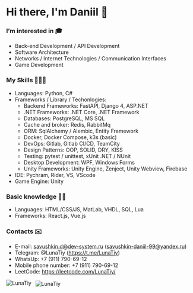 # Hi there, I'm Daniil 👋
### I’m interested in 🎓
- Back-end Development / API Development
- Software Architecture
- Networks / Internet Technologies / Communication Interfaces
- Game Development

### My Skills 👨🏼‍💻
- Languages: Python, C#
- Frameworks / Library / Techonlogies:
  - Backend Frameworks: FastAPI, Django 4, ASP.NET
  - .NET Frameworks: .NET Core, .NET Framework
  - Databases: PostgreSQL, MS SQL
  - Cache and broker: Redis, RabbitMq
  - ORM: SqlAlchemy / Alembic, Entity Framework
  - Docker, Docker Compose, k3s (basic)
  - DevOps: Gitlab, Gitlab CI/CD, TeamCity
  - Design Patterns: OOP, SOLID, DRY, KISS
  - Testing: pytest / unittest, xUnit .NET / NUnit
  - Desktop Development: WPF, Windows Forms
  - Unity Frameworks: Unity Engine, Zenject, Unity Webview, Firebase
- IDE: Pychram, Rider, VS, VScode
- Game Engine: Unity

### Basic knowledge 🤷🏼
- Languages: HTML/CSS/JS, MatLab, VHDL, SQL, Lua
- Frameworks: React.js, Vue.js

### Contacts ✉️
- E-mail: savushkin.d@dev-system.ru (savushkin-daniil-99@yandex.ru)
- Telegram: @LunaTiy (https://t.me/LunaTiy)
- WhatsUp: +7 (911) 790-69-12
- Mobile phone number: +7 (911) 790-69-12
- LeetCode: https://leetcode.com/LunaTiy/

<p>
  <img 
       align="left" 
       src="https://github-readme-stats.vercel.app/api/top-langs?username=LunaTiy&show_icons=true&locale=en" 
       alt="LunaTiy" />
</p>

<p>&nbsp;
  <img 
       align="center" 
       src="https://github-readme-stats.vercel.app/api?username=LunaTiy&show_icons=true&locale=en" 
       alt="LunaTiy" />
</p>

<!---
LunaTiy/LunaTiy is a ✨ special ✨ repository because its `README.md` (this file) appears on your GitHub profile.
You can click the Preview link to take a look at your changes.
--->

